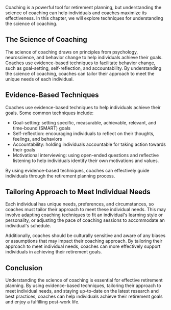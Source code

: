 
Coaching is a powerful tool for retirement planning, but understanding the science of coaching can help individuals and coaches maximize its effectiveness. In this chapter, we will explore techniques for understanding the science of coaching.

The Science of Coaching
-----------------------

The science of coaching draws on principles from psychology, neuroscience, and behavior change to help individuals achieve their goals. Coaches use evidence-based techniques to facilitate behavior change, such as goal-setting, self-reflection, and accountability. By understanding the science of coaching, coaches can tailor their approach to meet the unique needs of each individual.

Evidence-Based Techniques
-------------------------

Coaches use evidence-based techniques to help individuals achieve their goals. Some common techniques include:

* Goal-setting: setting specific, measurable, achievable, relevant, and time-bound (SMART) goals
* Self-reflection: encouraging individuals to reflect on their thoughts, feelings, and behaviors
* Accountability: holding individuals accountable for taking action towards their goals
* Motivational interviewing: using open-ended questions and reflective listening to help individuals identify their own motivations and values.

By using evidence-based techniques, coaches can effectively guide individuals through the retirement planning process.

Tailoring Approach to Meet Individual Needs
-------------------------------------------

Each individual has unique needs, preferences, and circumstances, so coaches must tailor their approach to meet these individual needs. This may involve adapting coaching techniques to fit an individual's learning style or personality, or adjusting the pace of coaching sessions to accommodate an individual's schedule.

Additionally, coaches should be culturally sensitive and aware of any biases or assumptions that may impact their coaching approach. By tailoring their approach to meet individual needs, coaches can more effectively support individuals in achieving their retirement goals.

Conclusion
----------

Understanding the science of coaching is essential for effective retirement planning. By using evidence-based techniques, tailoring their approach to meet individual needs, and staying up-to-date on the latest research and best practices, coaches can help individuals achieve their retirement goals and enjoy a fulfilling post-work life.
